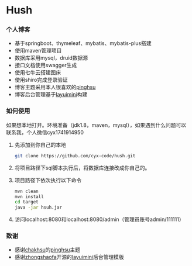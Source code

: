 # Hush

### 个人博客

- 基于springboot、thymeleaf、mybatis、mybatis-plus搭建
- 使用maven管理项目
- 数据库采用mysql，druid数据源
- 接口文档使用swagger生成
- 使用七牛云搭建图床
- 使用shiro完成登录验证
- 博客主题采用本人很喜欢的[pinghsu](https://github.com/chakhsu/pinghsu)
- 博客后台管理基于[layuimini](https://github.com/zhongshaofa/layuimini)构建

### 如何使用

如果想本地打开。环境准备（jdk1.8，maven，mysql），如果遇到什么问题可以联系我，个人微信cyx1741914950

1. 先添加到你自己的本地

   ```bash
   git clone https://github.com/cyx-code/hush.git
   ```

2. 将项目路径下sql脚本执行后，将数据库连接改成你自己的。

3. 项目路径下依次执行以下命令

   ```bash
   mvn clean
   mvn install
   cd target
   java -jar hsuh.jar
   ```

4. 访问localhost:8080和localhost:8080/admin（管理员账号admin/111111）

### 致谢

- 感谢[chakhsu](https://github.com/chakhsu)的[pinghsu](https://github.com/chakhsu/pinghsu)主题
- 感谢[zhongshaofa](https://github.com/zhongshaofa)开源的[layuimini](https://github.com/zhongshaofa/layuimini)后台管理模版